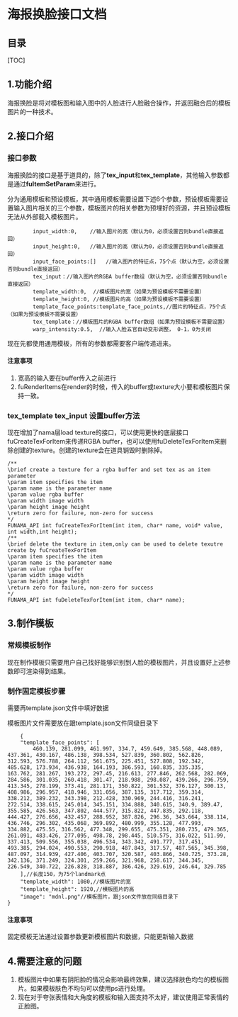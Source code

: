 # 海报换脸接口文档

## 目录

[TOC]

## 1.功能介绍

海报换脸是将对模板图和输入图中的人脸进行人脸融合操作，并返回融合后的模板图片的一种技术。

## 2.接口介绍

### 接口参数

海报换脸的接口是基于道具的，除了**tex_input**和**tex_template**，其他输入参数都是通过**fuItemSetParam**来进行。

分为通用模板和预设模板，其中通用模板需要设置下述6个参数，预设模板需要设置输入图片相关的三个参数，模板图片的相关参数为预埋好的资源，并且预设模板无法从外部载入模板图片。

```
		input_width:0,    //输入图片的宽（默认为0，必须设置否则bundle直接返回）
		input_height:0,   //输入图片的高（默认为0，必须设置否则bundle直接返回）
		input_face_points:[]   //输入图片的特征点，75个点（默认为空，必须设置否则bundle直接返回）
		tex_input：//输入图片的RGBA buffer数组（默认为空，必须设置否则bundle直接返回）
		template_width:0,  //模板图片的宽（如果为预设模板不需要设置）
		template_height:0, //模板图片的高（如果为预设模板不需要设置）
		template_face_points:template_face_points,//图片的特征点，75个点（如果为预设模板不需要设置）
		tex_template：//模板图片的RGBA buffer数组（如果为预设模板不需要设置）
		warp_intensity:0.5,  //输入人脸五官自动变形调整， 0-1，0为关闭
```

现在先都使用通用模板，所有的参数都需要客户端传递进来。

#### 注意事项

1. 宽高的输入要在buffer传入之前进行
2. fuRenderItems在render的时候，传入的buffer或texture大小要和模板图片保持一致。

### tex_template tex_input 设置buffer方法

现在增加了nama层load texture的接口，可以使用更快的底层接口fuCreateTexForItem来传递RGBA buffer，也可以使用fuDeleteTexForItem来删除创建的texture。创建的texture会在道具销毁时删除掉。

```
/**
\brief create a texture for a rgba buffer and set tex as an item parameter
\param item specifies the item
\param name is the parameter name
\param value rgba buffer
\param width image width
\param height image height
\return zero for failure, non-zero for success
*/
FUNAMA_API int fuCreateTexForItem(int item, char* name, void* value, int width,int height);
/**
\brief delete the texture in item,only can be used to delete texutre create by fuCreateTexForItem
\param item specifies the item
\param name is the parameter name
\param value rgba buffer
\param width image width
\param height image height
\return zero for failure, non-zero for success
*/
FUNAMA_API int fuDeleteTexForItem(int item, char* name);
```

## 3.制作模板

### 常规模板制作

现在制作模板只需要用户自己找好能够识别到人脸的模板图片，并且设置好上述参数即可渲染得到结果。

### 制作固定模板步骤

需要再template.json文件中填好数据

模板图片文件需要放在跟template.json文件同级目录下

```
	{
	"template_face_points": [
		460.139, 281.099, 461.997, 334.7, 459.649, 385.568, 448.089, 437.361, 430.167, 486.138, 398.534, 527.839, 360.802, 562.826, 312.593, 576.788, 264.112, 561.675, 225.451, 527.808, 192.342, 485.628, 173.934, 436.938, 164.193, 386.593, 160.835, 335.335, 163.762, 281.267, 193.272, 297.45, 216.613, 277.846, 262.568, 282.069, 284.586, 301.035, 260.418, 301.47, 218.988, 298.087, 439.266, 296.759, 413.345, 278.199, 373.41, 281.171, 350.822, 301.532, 376.127, 300.13, 408.986, 296.957, 418.946, 331.056, 387.135, 317.712, 359.314, 338.212, 389.232, 343.398, 212.428, 330.969, 244.416, 316.241, 272.514, 338.615, 245.014, 345.151, 334.888, 340.615, 340.9, 389.47, 355.585, 426.563, 347.802, 444.577, 315.822, 447.835, 292.118, 444.427, 276.656, 432.457, 288.952, 387.826, 296.36, 343.664, 338.114, 436.746, 296.302, 435.068, 369.892, 480.999, 355.128, 477.993, 334.882, 475.55, 316.562, 477.348, 299.655, 475.351, 280.735, 479.365, 261.091, 483.426, 277.095, 498.78, 298.445, 510.575, 316.022, 511.99, 337.413, 509.556, 355.038, 496.534, 343.342, 491.777, 317.451, 493.385, 294.024, 490.553, 290.918, 487.843, 317.57, 487.565, 345.398, 487.097, 314.939, 427.406, 403.707, 320.587, 403.866, 340.725, 373.28, 342.136, 371.249, 324.301, 259.266, 321.968, 258.617, 344.345, 226.549, 340.722, 226.828, 318.887, 386.426, 329.619, 246.64, 329.785
	],//长度150，为75个landmark点
	"template_width": 1080,//模板图片的宽
	"template_height": 1920,//模板图片的高
	"image": "mdnl.png"//模板图片，跟json文件放在同级目录下
}
```

#### 注意事项

固定模板无法通过设置参数更新模板图片和数据，只能更新输入数据

## 4.需要注意的问题

1. 模板图片中如果有阴阳脸的情况会影响最终效果，建议选择肤色均匀的模板图片。如果模板肤色不均匀可以使用ps进行处理。
2. 现在对于夸张表情和大角度的模板和输入图支持不太好，建议使用正常表情的正脸图。






